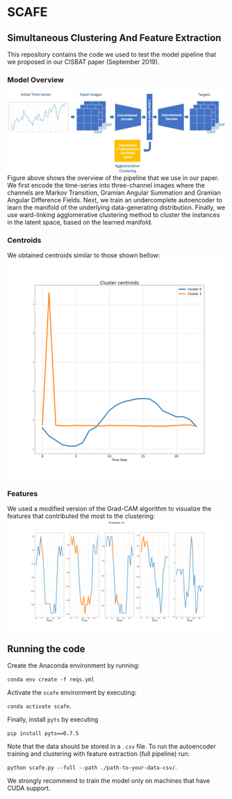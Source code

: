 # SCAFE
## Simultaneous Clustering And Feature Extraction
This repository contains the code we used to test the model pipeline that we proposed in our CISBAT paper (September 2019).

### Model Overview
![Model Overview](./img/model_overview.jpg)
Figure above shows the overview of the pipeline that we use in our paper. We first encode the
time-series into three-channel images where the channels are Markov Transition, Gramian 
Angular Summation and Gramian Angular Difference Fields. Next, we train an undercomplete
autoencoder to learn the manifold of the underlying data-generating distribution. Finally,
we use ward-linking agglomerative clustering method to cluster the instances in the
latent space, based on the learned manifold.

### Centroids
We obtained centroids similar to those shown bellow:
![Centroids](./plots/centroids.png)

### Features
We used a modified version of the Grad-CAM algorithm to visualize the 
features that contributed the most to the clustering:
![Heatmaps](./plots/projected_features_threshold_0.1.png)

## Running the code
Create the Anaconda environment by running:

`conda env create -f reqs.yml`

Activate the `scafe` environment by executing:
 
`conda activate scafe`.
 
Finally, install `pyts` by executing

`pip install pyts==0.7.5`

Note that the data should be stored in a `.csv` file. To run the autoencoder
training and clustering with feature extraction (full pipeline) run:

`python scafe.py --full --path ./path-to-your-data-csv/`.

We strongly recommend to train the model only on machines that have CUDA 
support.
